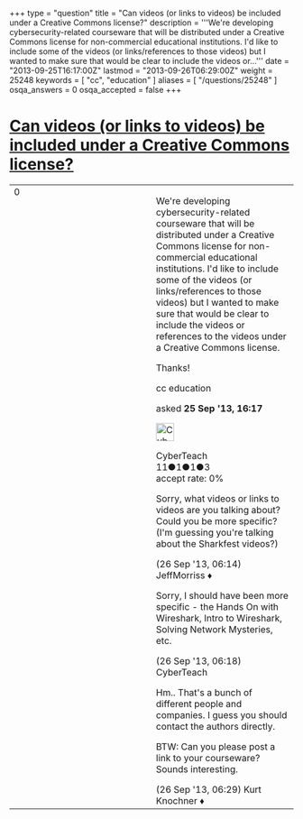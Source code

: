 +++
type = "question"
title = "Can videos (or links to videos) be included under a Creative Commons license?"
description = '''We&#x27;re developing cybersecurity-related courseware that will be distributed under a Creative Commons license for non-commercial educational institutions. I&#x27;d like to include some of the videos (or links/references to those videos) but I wanted to make sure that would be clear to include the videos or...'''
date = "2013-09-25T16:17:00Z"
lastmod = "2013-09-26T06:29:00Z"
weight = 25248
keywords = [ "cc", "education" ]
aliases = [ "/questions/25248" ]
osqa_answers = 0
osqa_accepted = false
+++

<div class="headNormal">

# [Can videos (or links to videos) be included under a Creative Commons license?](/questions/25248/can-videos-or-links-to-videos-be-included-under-a-creative-commons-license)

</div>

<div id="main-body">

<div id="askform">

<table id="question-table" style="width:100%;"><colgroup><col style="width: 50%" /><col style="width: 50%" /></colgroup><tbody><tr class="odd"><td style="width: 30px; vertical-align: top"><div class="vote-buttons"><span id="post-25248-upvote" class="ajax-command post-vote up" rel="nofollow" title="I like this post (click again to cancel)"> </span><div id="post-25248-score" class="post-score" title="current number of votes">0</div><span id="post-25248-downvote" class="ajax-command post-vote down" rel="nofollow" title="I dont like this post (click again to cancel)"> </span> <span id="favorite-mark" class="ajax-command favorite-mark" rel="nofollow" title="mark/unmark this question as favorite (click again to cancel)"> </span><div id="favorite-count" class="favorite-count"></div></div></td><td><div id="item-right"><div class="question-body"><p>We're developing cybersecurity-related courseware that will be distributed under a Creative Commons license for non-commercial educational institutions. I'd like to include some of the videos (or links/references to those videos) but I wanted to make sure that would be clear to include the videos or references to the videos under a Creative Commons license.</p><p>Thanks!</p></div><div id="question-tags" class="tags-container tags"><span class="post-tag tag-link-cc" rel="tag" title="see questions tagged &#39;cc&#39;">cc</span> <span class="post-tag tag-link-education" rel="tag" title="see questions tagged &#39;education&#39;">education</span></div><div id="question-controls" class="post-controls"></div><div class="post-update-info-container"><div class="post-update-info post-update-info-user"><p>asked <strong>25 Sep '13, 16:17</strong></p><img src="https://secure.gravatar.com/avatar/3d568d903d205e5fdb7b14ae8a2d6f2f?s=32&amp;d=identicon&amp;r=g" class="gravatar" width="32" height="32" alt="CyberTeach&#39;s gravatar image" /><p><span>CyberTeach</span><br />
<span class="score" title="11 reputation points">11</span><span title="1 badges"><span class="badge1">●</span><span class="badgecount">1</span></span><span title="1 badges"><span class="silver">●</span><span class="badgecount">1</span></span><span title="3 badges"><span class="bronze">●</span><span class="badgecount">3</span></span><br />
<span class="accept_rate" title="Rate of the user&#39;s accepted answers">accept rate:</span> <span title="CyberTeach has no accepted answers">0%</span></p></div></div><div id="comments-container-25248" class="comments-container"><span id="25275"></span><div id="comment-25275" class="comment"><div id="post-25275-score" class="comment-score"></div><div class="comment-text"><p>Sorry, what videos or links to videos are you talking about? Could you be more specific? (I'm guessing you're talking about the Sharkfest videos?)</p></div><div id="comment-25275-info" class="comment-info"><span class="comment-age">(26 Sep '13, 06:14)</span> <span class="comment-user userinfo">JeffMorriss ♦</span></div></div><span id="25276"></span><div id="comment-25276" class="comment"><div id="post-25276-score" class="comment-score"></div><div class="comment-text"><p>Sorry, I should have been more specific - the Hands On with Wireshark, Intro to Wireshark, Solving Network Mysteries, etc.</p></div><div id="comment-25276-info" class="comment-info"><span class="comment-age">(26 Sep '13, 06:18)</span> <span class="comment-user userinfo">CyberTeach</span></div></div><span id="25278"></span><div id="comment-25278" class="comment"><div id="post-25278-score" class="comment-score"></div><div class="comment-text"><p>Hm.. That's a bunch of different people and companies. I guess you should contact the authors directly.</p><p>BTW: Can you please post a link to your courseware? Sounds interesting.</p></div><div id="comment-25278-info" class="comment-info"><span class="comment-age">(26 Sep '13, 06:29)</span> <span class="comment-user userinfo">Kurt Knochner ♦</span></div></div></div><div id="comment-tools-25248" class="comment-tools"></div><div class="clear"></div><div id="comment-25248-form-container" class="comment-form-container"></div><div class="clear"></div></div></td></tr></tbody></table>

</div>

</div>

